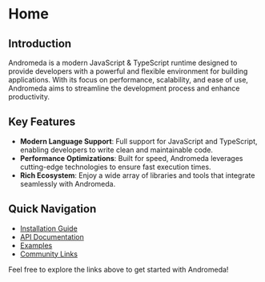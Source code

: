 # Home

## Introduction
Andromeda is a modern JavaScript & TypeScript runtime designed to provide developers with a powerful and flexible environment for building applications. With its focus on performance, scalability, and ease of use, Andromeda aims to streamline the development process and enhance productivity.

## Key Features
- **Modern Language Support**: Full support for JavaScript and TypeScript, enabling developers to write clean and maintainable code.
- **Performance Optimizations**: Built for speed, Andromeda leverages cutting-edge technologies to ensure fast execution times.
- **Rich Ecosystem**: Enjoy a wide array of libraries and tools that integrate seamlessly with Andromeda.

## Quick Navigation
- [Installation Guide](https://github.com/tryandromeda/andromeda/wiki/Installation-Guide)
- [API Documentation](https://github.com/tryandromeda/andromeda/wiki/API-Documentation)
- [Examples](https://github.com/tryandromeda/andromeda/wiki/Examples)
- [Community Links](https://github.com/tryandromeda/andromeda/wiki/Community)

Feel free to explore the links above to get started with Andromeda!